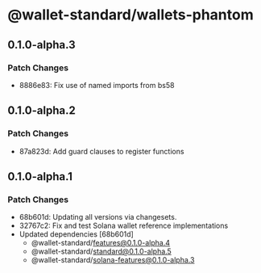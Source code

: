 # @wallet-standard/wallets-phantom

## 0.1.0-alpha.3

### Patch Changes

-   8886e83: Fix use of named imports from bs58

## 0.1.0-alpha.2

### Patch Changes

-   87a823d: Add guard clauses to register functions

## 0.1.0-alpha.1

### Patch Changes

-   68b601d: Updating all versions via changesets.
-   32767c2: Fix and test Solana wallet reference implementations
-   Updated dependencies [68b601d]
    -   @wallet-standard/features@0.1.0-alpha.4
    -   @wallet-standard/standard@0.1.0-alpha.5
    -   @wallet-standard/solana-features@0.1.0-alpha.3
